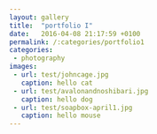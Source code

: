 ```yaml
---
layout: gallery
title:  "portfolio I"
date:   2016-04-08 21:17:59 +0100
permalink: /:categories/portfolio1
categories:
 - photography
images:
 - url: test/johncage.jpg
   caption: hello cat
 - url: test/avalonandnoshibari.jpg
   caption: hello dog
 - url: test/soapbox-april1.jpg
   caption: hello mouse
---
```

